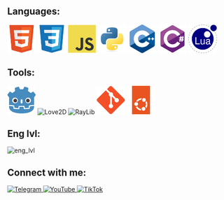 ## Languages:
<div display="flex">
  <img src="https://github.com/devicons/devicon/blob/master/icons/html5/html5-original.svg" alt="html5" width="65" height="65"/>
  <img src="https://github.com/devicons/devicon/blob/master/icons/css3/css3-original.svg" alt="css3" width="65" height="65"/>
  <img src="https://raw.githubusercontent.com/devicons/devicon/master/icons/javascript/javascript-original.svg" alt="javascript" width="65" height="65"/>
  <img src="https://raw.githubusercontent.com/devicons/devicon/55609aa5bd817ff167afce0d965585c92040787a/icons/python/python-original.svg" alt="python" width="65" height="65"/>
  <img src="https://raw.githubusercontent.com/devicons/devicon/55609aa5bd817ff167afce0d965585c92040787a/icons/cplusplus/cplusplus-original.svg" alt="c++" width="65" height="65"/>
  <img src="https://raw.githubusercontent.com/devicons/devicon/55609aa5bd817ff167afce0d965585c92040787a/icons/csharp/csharp-original.svg" alt="c#" width="65" height="65"/>
  <img src="https://github.com/devicons/devicon/blob/master/icons/lua/lua-original.svg" alt="lua" width="65" height="65"/>
</div>

## Tools:
<div display="flex">
  <img src="https://github.com/devicons/devicon/blob/master/icons/godot/godot-original.svg" alt="godot" width="65" height="65"/>
  <img src="https://upload.wikimedia.org/wikipedia/commons/thumb/8/8b/L%C3%96VE_app_icon_%280.10.1%29.svg/220px-L%C3%96VE_app_icon_%280.10.1%29.svg.png" alt="Love2D" width="65" height="65"/>
  <img src="https://upload.wikimedia.org/wikipedia/commons/f/f4/Raylib_logo.png" alt="RayLib" width="65" height="65"/>
  <img src="https://raw.githubusercontent.com/devicons/devicon/55609aa5bd817ff167afce0d965585c92040787a/icons/git/git-original.svg" alt="git" width="65" height="65"/>
  <img src="https://raw.githubusercontent.com/devicons/devicon/55609aa5bd817ff167afce0d965585c92040787a/icons/ubuntu/ubuntu-plain.svg" alt="ubuntu" width="65" height="65"/>
</div>

## Eng lvl:
<div display="flex">
  <img src="https://c1brokers.pt/wp-content/uploads/2021/06/C1-Logo-512.png" alt="eng_lvl" width="65" height="65"/>
</div>

<h2>Connect with me: </h2>
<a href="https://t.me/dyonyabr"> <img src="https://upload.wikimedia.org/wikipedia/commons/thumb/5/5c/Telegram_Messenger.png/800px-Telegram_Messenger.png" alt="Telegram" width="65" height="65"/> </a>
<a href="https://www.youtube.com/@dyonyabrunko9405"> <img src="https://img.icons8.com/color/200/youtube-play.png" alt="YouTube" width="65" height="65"/> </a>
<a href="https://www.youtube.com/@dyonyabrunko9405"> <img src="https://www.svgrepo.com/show/303159/tiktok-icon-black-1-logo.svg" alt="TikTok" width="65" height="65"/> </a>
